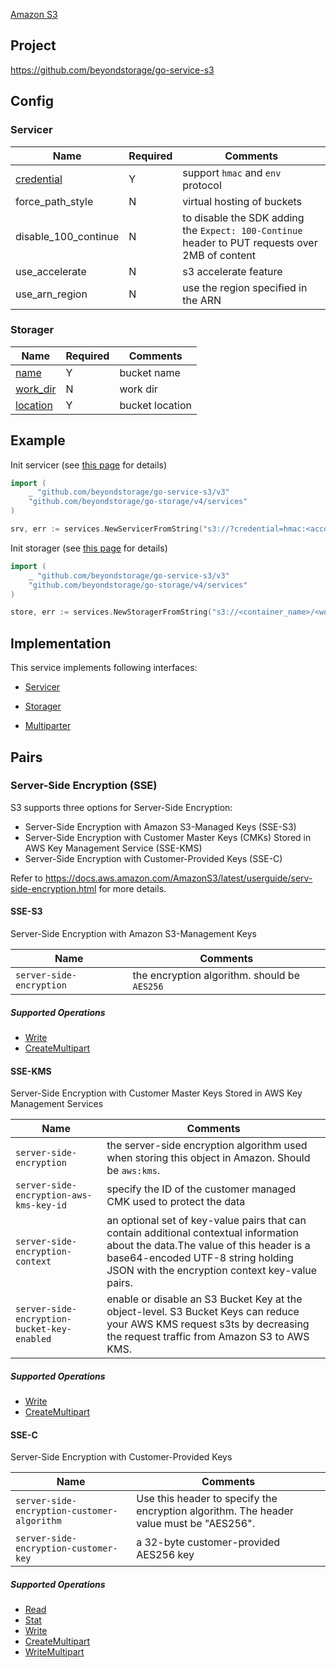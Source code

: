 [Amazon S3](https://aws.amazon.com/s3/)

## Project

<https://github.com/beyondstorage/go-service-s3>

## Config

### Servicer

| Name | Required | Comments |
| ---- | -------- | -------- |
| [credential](../pairs/credential.md) | Y | support `hmac` and `env` protocol |
| force_path_style | N | virtual hosting of buckets |
| disable_100_continue | N | to disable the SDK adding the `Expect: 100-Continue` header to PUT requests over 2MB of content |
| use_accelerate | N | s3 accelerate feature |
| use_arn_region | N | use the region specified in the ARN |

### Storager

| Name | Required | Comments |
| ---- | -------- | -------- |
| [name](../pairs/name.md) | Y | bucket name |
| [work_dir](../pairs/work_dir.md) | N | work dir |
| [location](../pairs/location.md) | Y | bucket location |

## Example

Init servicer (see [this page](go-storage/operations/index.md) for details)

```go
import (
	_ "github.com/beyondstorage/go-service-s3/v3"
	"github.com/beyondstorage/go-storage/v4/services"
)

srv, err := services.NewServicerFromString("s3://?credential=hmac:<account_name>:<account_key>")
```

Init storager (see [this page](go-storage/operations/index.md) for details)

```go
import (
	_ "github.com/beyondstorage/go-service-s3/v3"
	"github.com/beyondstorage/go-storage/v4/services"
)

store, err := services.NewStoragerFromString("s3://<container_name>/<work_dir>?credential=hmac:<account_name>:<account_key>&location=<bucket_location>")
```

## Implementation

This service implements following interfaces:

- [Servicer](../operations/servicer/index.md)

- [Storager](../operations/storager/index.md)

- [Multiparter](../operations/multiparter/index.md)

## Pairs

### Server-Side Encryption (SSE)

S3 supports three options for Server-Side Encryption:

- Server-Side Encryption with Amazon S3-Managed Keys (SSE-S3)
- Server-Side Encryption with Customer Master Keys (CMKs) Stored in AWS Key Management Service (SSE-KMS)
- Server-Side Encryption with Customer-Provided Keys (SSE-C)

Refer to https://docs.aws.amazon.com/AmazonS3/latest/userguide/serv-side-encryption.html for more details.

#### SSE-S3

Server-Side Encryption with Amazon S3-Management Keys

| Name                     | Comments                                     |
| ------------------------ | -------------------------------------------- |
| `server-side-encryption` | the encryption algorithm. should be `AES256` |

##### Supported Operations

- [Write](../operations/storager/write.md)
- [CreateMultipart](../operations/multiparter/create_multipart.md)

#### SSE-KMS

Server-Side Encryption with Customer Master Keys Stored in AWS Key Management Services

| Name                                        | Comments                                                     |
| ------------------------------------------- | ------------------------------------------------------------ |
| `server-side-encryption`                    | the server-side encryption algorithm used when storing this object in Amazon. Should be `aws:kms`. |
| `server-side-encryption-aws-kms-key-id`     | specify the ID of the customer managed CMK used to protect the data |
| `server-side-encryption-context`            | an optional set of key-value pairs that can contain additional contextual information about the data.The value of this header is a base64-encoded UTF-8 string holding JSON with the encryption context key-value pairs. |
| `server-side-encryption-bucket-key-enabled` | enable or disable an S3 Bucket Key at the object-level. S3 Bucket Keys can reduce your AWS KMS request s3ts by decreasing the request traffic from Amazon S3 to AWS KMS. |

##### Supported Operations

- [Write](../operations/storager/write.md)
- [CreateMultipart](../operations/multiparter/create_multipart.md)

#### SSE-C

Server-Side Encryption with Customer-Provided Keys

| Name                                        | Comments                                                     |
| ------------------------------------------- | ------------------------------------------------------------ |
| `server-side-encryption-customer-algorithm` | Use this header to specify the encryption algorithm. The header value must be "AES256". |
| `server-side-encryption-customer-key`       | a 32-byte customer-provided AES256 key                       |

##### Supported Operations

- [Read](../operations/storager/read.md)
- [Stat](../operations/storager/stat.md)
- [Write](../operations/storager/write.md)
- [CreateMultipart](../operations/multiparter/create_multipart.md)
- [WriteMultipart](../operations/multiparter/write_multipart.md)
